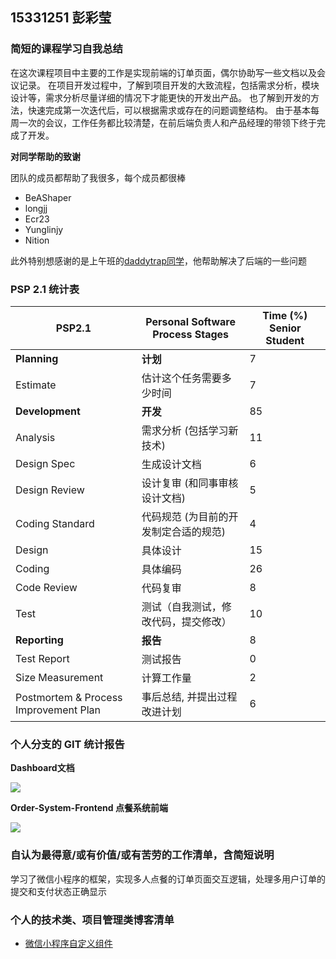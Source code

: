 ## 15331251 彭彩莹

### 简短的课程学习自我总结

在这次课程项目中主要的工作是实现前端的订单页面，偶尔协助写一些文档以及会议记录。
在项目开发过程中，了解到项目开发的大致流程，包括需求分析，模块设计等，需求分析尽量详细的情况下才能更快的开发出产品。
也了解到开发的方法，快速完成第一次迭代后，可以根据需求或存在的问题调整结构。
由于基本每周一次的会议，工作任务都比较清楚，在前后端负责人和产品经理的带领下终于完成了开发。

**对同学帮助的致谢**

团队的成员都帮助了我很多，每个成员都很棒
- BeAShaper
- longjj
- Ecr23
- Yunglinjy
- Nition

此外特别想感谢的是上午班的[daddytrap同学](https://daddytrap.github.io)，他帮助解决了后端的一些问题


### PSP 2.1 统计表

 
PSP2.1       | Personal Software Process Stages| Time (%) Senior Student |
------------ | ------------------------------- | ----------------------- |
**Planning** | **计划** | 7 |
Estimate  | 估计这个任务需要多少时间 | 7 |
**Development**  | **开发** |  85 |
Analysis   | 需求分析 (包括学习新技术) | 11 |
Design Spec| 生成设计文档 | 6 |
Design Review| 设计复审 (和同事审核设计文档)| 5 |
Coding Standard| 代码规范 (为目前的开发制定合适的规范)| 4 |
Design|具体设计| 15 |
Coding|具体编码| 26 |
Code Review| 代码复审| 8 |
Test|测试（自我测试，修改代码，提交修改）| 10 |
**Reporting** | **报告** | 8 |
Test Report | 测试报告 | 0 |
Size Measurement | 计算工作量 | 2 |
Postmortem & Process Improvement Plan| 事后总结, 并提出过程改进计划 | 6 |


### 个人分支的 GIT 统计报告

**Dashboard文档**

![](http://ae01.alicdn.com/kf/HTB1V1eStiCYBuNkSnaV763MsVXaA.png)

**Order-System-Frontend 点餐系统前端**

![](http://ae01.alicdn.com/kf/HTB1RC_CtlmWBuNkSndV763sApXal.png)

### 自认为最得意/或有价值/或有苦劳的工作清单，含简短说明

学习了微信小程序的框架，实现多人点餐的订单页面交互逻辑，处理多用户订单的提交和支付状态正确显示

### 个人的技术类、项目管理类博客清单

  - [微信小程序自定义组件](https://blog.csdn.net/unirrrrr/article/details/80724047)
